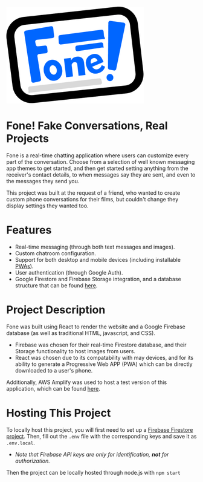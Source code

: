 ![](src/assets/logo.png)
# Fone! Fake Conversations, Real Projects

Fone is a real-time chatting application where users can customize every part of the conversation. 
Choose from a selection of well known messaging app themes to get started, and then get started setting anything
from the receiver's contact details, to when messages say they are sent, and even to the messages they send you. 

This project was built at the request of a friend, who wanted to create custom phone conversations for their films, but 
couldn't change they display settings they wanted too.

# Features

- Real-time messaging (through both text messages and images).
- Custom chatroom configuration.
- Support for both desktop and mobile devices (including installable [PWAs](https://developer.mozilla.org/en-US/docs/Web/Progressive_web_apps)).
- User authentication (through Google Auth).
- Google Firestore and Firebase Storage integration, and a database structure that can be found [here](database.md).


# Project Description

Fone was built using React to render the website and a Google Firebase database (as well as traditional HTML, javascript, and CSS).
- Firebase was chosen for their real-time Firestore database, and their Storage functionality to host images from users.
- React was chosen due to its compatability with may devices, and for its ability to generate a Progressive Web APP (PWA) which can be directly downloaded to a user's phone.

Additionally, AWS Amplify was used to host a test version of this application, which can be found [here](https://main.df41y9bj358vt.amplifyapp.com).


# Hosting This Project
To locally host this project, you will first need to set up a [Firebase Firestore project](https://firebase.google.com/products/firestore).  Then, fill out the `.env` file with the corresponding keys and save it as `.env.local`. 

- *Note that Firebase API keys are only for identification, **not** for authorization.*

Then the project can be locally hosted through node.js with `npm start`
